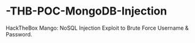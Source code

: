 # -THB-POC-MongoDB-Injection
HackTheBox Mango: NoSQL Injection Exploit to Brute Force Username &amp; Password.
